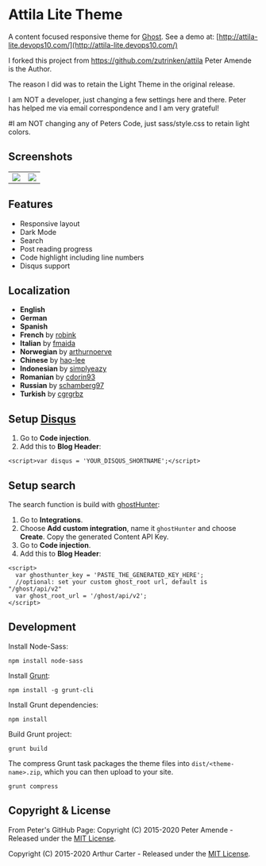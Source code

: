 # Attila Lite Theme

A content focused responsive theme for [Ghost](https://github.com/tryghost/ghost/). See a demo at: [http://attila-lite.devops10.com/](http://attila-lite.devops10.com/)

I forked this project from https://github.com/zutrinken/attila Peter Amende is the Author.

The reason I did was to retain the Light Theme in the original release.

I am NOT a developer, just changing a few settings here and there. Peter has helped me via email correspondence and I am very grateful!

#I am NOT changing any of Peters Code, just sass/style.css to retain light colors.



## Screenshots

<table>
<tr>
<td valign="top">
<img src="https://raw.githubusercontent.com/zutrinken/attila/master/src/screenshot-desktop.jpg" />
</td>
<td valign="top">
<img src="https://raw.githubusercontent.com/zutrinken/attila/master/src/screenshot-mobile.jpg" />
</td>
</tr>
</table>

## Features

* Responsive layout
* Dark Mode
* Search
* Post reading progress
* Code highlight including line numbers
* Disqus support

## Localization

* __English__
* __German__
* __Spanish__
* __French__ by [robink](https://github.com/robink)
* __Italian__ by [fmaida](https://github.com/fmaida)
* __Norwegian__ by [arthurnoerve](https://github.com/arthurnoerve)
* __Chinese__ by [hao-lee](https://github.com/hao-lee)
* __Indonesian__ by [simplyeazy](https://github.com/simplyeazy)
* __Romanian__ by [cdorin93](https://github.com/cdorin93)
* __Russian__ by [schamberg97](https://github.com/schamberg97)
* __Turkish__ by [cgrgrbz](https://github.com/cgrgrbz)

## Setup [Disqus](https://disqus.com/)

1. Go to __Code injection__.  
2. Add this to __Blog Header__:  
````
<script>var disqus = 'YOUR_DISQUS_SHORTNAME';</script>
````

## Setup search

The search function is build with [ghostHunter](https://github.com/jamalneufeld/ghostHunter):

1. Go to __Integrations__.  
2. Choose __Add custom integration__, name it `ghostHunter` and choose __Create__. Copy the generated Content API Key.  
3. Go to __Code injection__.  
4. Add this to __Blog Header__:  
````
<script>
  var ghosthunter_key = 'PASTE_THE_GENERATED_KEY_HERE';
  //optional: set your custom ghost_root url, default is "/ghost/api/v2"
  var ghost_root_url = '/ghost/api/v2';
</script>
````
## Development

Install Node-Sass:

	npm install node-sass

Install [Grunt](https://gruntjs.com/getting-started/):

	npm install -g grunt-cli

Install Grunt dependencies:

	npm install

Build Grunt project:

	grunt build

The compress Grunt task packages the theme files into `dist/<theme-name>.zip`, which you can then upload to your site.

	grunt compress

## Copyright & License

From Peter's GitHub Page: Copyright (C) 2015-2020 Peter Amende - Released under the [MIT License](https://github.com/zutrinken/attila/blob/master/LICENSE).

Copyright (C) 2015-2020 Arthur Carter - Released under the [MIT License](https://github.com/mcarter960/Attila-Lite/blob/master/LICENSE).

